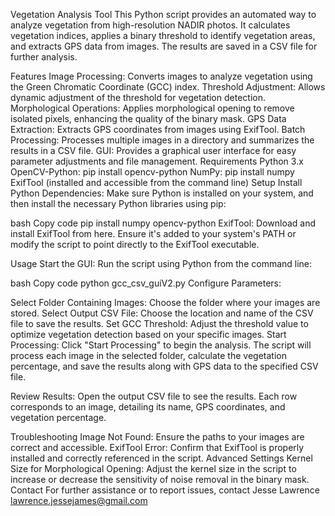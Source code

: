 Vegetation Analysis Tool
This Python script provides an automated way to analyze vegetation from high-resolution NADIR photos. It calculates vegetation indices, applies a binary threshold to identify vegetation areas, and extracts GPS data from images. The results are saved in a CSV file for further analysis.

Features
Image Processing: Converts images to analyze vegetation using the Green Chromatic Coordinate (GCC) index.
Threshold Adjustment: Allows dynamic adjustment of the threshold for vegetation detection.
Morphological Operations: Applies morphological opening to remove isolated pixels, enhancing the quality of the binary mask.
GPS Data Extraction: Extracts GPS coordinates from images using ExifTool.
Batch Processing: Processes multiple images in a directory and summarizes the results in a CSV file.
GUI: Provides a graphical user interface for easy parameter adjustments and file management.
Requirements
Python 3.x
OpenCV-Python: pip install opencv-python
NumPy: pip install numpy
ExifTool (installed and accessible from the command line)
Setup
Install Python Dependencies:
Make sure Python is installed on your system, and then install the necessary Python libraries using pip:

bash
Copy code
pip install numpy opencv-python
ExifTool:
Download and install ExifTool from here. Ensure it's added to your system's PATH or modify the script to point directly to the ExifTool executable.

Usage
Start the GUI:
Run the script using Python from the command line:

bash
Copy code
python gcc_csv_guiV2.py
Configure Parameters:

Select Folder Containing Images: Choose the folder where your images are stored.
Select Output CSV File: Choose the location and name of the CSV file to save the results.
Set GCC Threshold: Adjust the threshold value to optimize vegetation detection based on your specific images.
Start Processing:
Click "Start Processing" to begin the analysis. The script will process each image in the selected folder, calculate the vegetation percentage, and save the results along with GPS data to the specified CSV file.

Review Results:
Open the output CSV file to see the results. Each row corresponds to an image, detailing its name, GPS coordinates, and vegetation percentage.

Troubleshooting
Image Not Found: Ensure the paths to your images are correct and accessible.
ExifTool Error: Confirm that ExifTool is properly installed and correctly referenced in the script.
Advanced Settings
Kernel Size for Morphological Opening: Adjust the kernel size in the script to increase or decrease the sensitivity of noise removal in the binary mask.
Contact
For further assistance or to report issues, contact Jesse Lawrence lawrence.jessejames@gmail.com 
